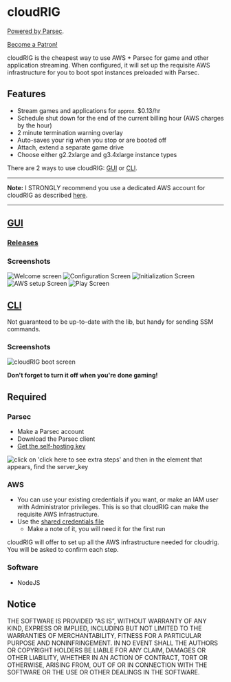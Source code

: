 # cloudRIG

[Powered by Parsec](https://parsecgaming.com/).

<a href="https://www.patreon.com/bePatron?u=6484976" data-patreon-widget-type="become-patron-button">Become a Patron!</a>

cloudRIG is the cheapest way to use AWS + Parsec for game and other application streaming. When configured, it will set up the requisite AWS infrastructure for you to boot spot instances preloaded with Parsec.

## Features

* Stream games and applications for <small>approx.</small> $0.13/hr
* Schedule shut down for the end of the current billing hour (AWS charges by the hour)
* 2 minute termination warning overlay
* Auto-saves your rig when you stop or are booted off
* Attach, extend a separate game drive
* Choose either g2.2xlarge and g3.4xlarge instance types

There are 2 ways to use cloudRIG: [GUI](#gui) or [CLI](#cli).

---

**Note:** I STRONGLY recommend you use a dedicated AWS account for cloudRIG as described [here](https://github.com/williamparry/cloudRIG/wiki/AWS-Testing#setting-up-a-test-account).

---

## [GUI](https://github.com/williamparry/cloudRIG/tree/master/gui)

### [Releases](https://github.com/williamparry/cloudRIG/releases)

### Screenshots

![Welcome screen](https://user-images.githubusercontent.com/348091/42406162-814bc76a-81e5-11e8-800d-84fb5e84a413.png)
![Configuration Screen](https://user-images.githubusercontent.com/348091/42406163-817fb4d0-81e5-11e8-979f-1918732aca61.png)
![Initialization Screen](https://user-images.githubusercontent.com/348091/42406160-80e67fea-81e5-11e8-9c81-31cb07548666.png)
![AWS setup Screen](https://user-images.githubusercontent.com/348091/42418364-18d057c0-82e2-11e8-9877-c58a3120c0dd.png)
![Play Screen](https://user-images.githubusercontent.com/348091/42418357-ef8cd33e-82e1-11e8-838c-087e5422c0d5.png)

## [CLI](https://github.com/williamparry/cloudRIG/tree/master/cli)

Not guaranteed to be up-to-date with the lib, but handy for sending SSM commands.

### Screenshots

![cloudRIG boot screen](https://user-images.githubusercontent.com/348091/31599523-1df1ff3e-b253-11e7-9afc-22b37d4cec04.png)

**Don't forget to turn it off when you're done gaming!**

## Required

### Parsec

* Make a Parsec account
* Download the Parsec client
* [Get the self-hosting key](https://parsec.tv/add-computer/own)

![click on 'click here to see extra steps' and then in the element that appears, find the server_key](https://user-images.githubusercontent.com/348091/32673294-ef117400-c64e-11e7-949f-a34344b1368e.jpg)

### AWS

* You can use your existing credentials if you want, or make an IAM user with Administrator privileges. This is so that cloudRIG can make the requisite AWS infrastructure.
* Use the [shared credentials file](http://docs.aws.amazon.com/sdk-for-javascript/v2/developer-guide/loading-node-credentials-shared.html)
    * Make a note of it, you will need it for the first run

cloudRIG will offer to set up all the AWS infrastructure needed for cloudrig. You will be asked to confirm each step.

### Software

* NodeJS

## Notice

THE SOFTWARE IS PROVIDED “AS IS”, WITHOUT WARRANTY OF ANY KIND, EXPRESS OR IMPLIED, INCLUDING BUT NOT LIMITED TO THE WARRANTIES OF MERCHANTABILITY, FITNESS FOR A PARTICULAR PURPOSE AND NONINFRINGEMENT. IN NO EVENT SHALL THE AUTHORS OR COPYRIGHT HOLDERS BE LIABLE FOR ANY CLAIM, DAMAGES OR OTHER LIABILITY, WHETHER IN AN ACTION OF CONTRACT, TORT OR OTHERWISE, ARISING FROM, OUT OF OR IN CONNECTION WITH THE SOFTWARE OR THE USE OR OTHER DEALINGS IN THE SOFTWARE.
